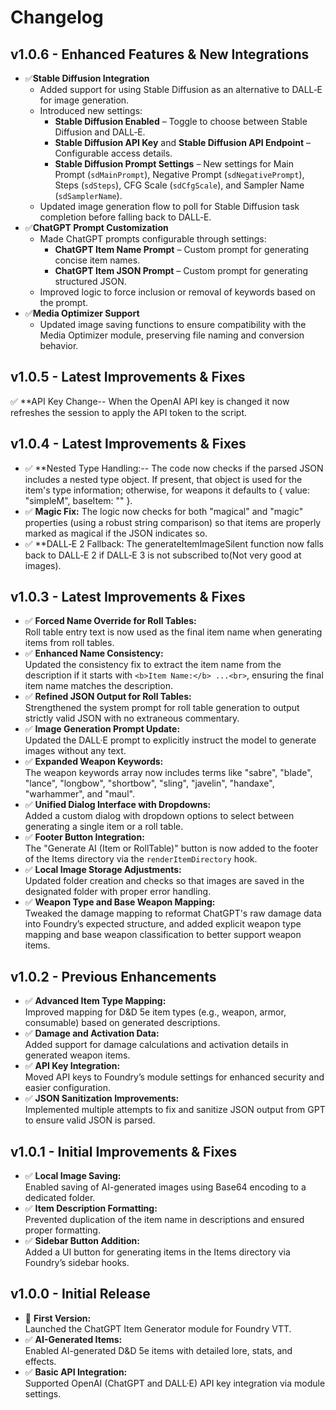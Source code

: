 # Changelog

## v1.0.6 - Enhanced Features & New Integrations
- ✅**Stable Diffusion Integration**
  - Added support for using Stable Diffusion as an alternative to DALL‑E for image generation.
  - Introduced new settings:
    - **Stable Diffusion Enabled** – Toggle to choose between Stable Diffusion and DALL‑E.
    - **Stable Diffusion API Key** and **Stable Diffusion API Endpoint** – Configurable access details.
    - **Stable Diffusion Prompt Settings** – New settings for Main Prompt (`sdMainPrompt`), Negative Prompt (`sdNegativePrompt`), Steps (`sdSteps`), CFG Scale (`sdCfgScale`), and Sampler Name (`sdSamplerName`).
  - Updated image generation flow to poll for Stable Diffusion task completion before falling back to DALL‑E.
- ✅**ChatGPT Prompt Customization**
  - Made ChatGPT prompts configurable through settings:
    - **ChatGPT Item Name Prompt** – Custom prompt for generating concise item names.
    - **ChatGPT Item JSON Prompt** – Custom prompt for generating structured JSON.
  - Improved logic to force inclusion or removal of keywords based on the prompt.
- ✅**Media Optimizer Support**
  - Updated image saving functions to ensure compatibility with the Media Optimizer module, preserving file naming and conversion behavior.
## v1.0.5 - Latest Improvements & Fixes
  ✅ **API Key Change--
  When the OpenAI API key is changed it now refreshes the session to apply the API token to the script. 
## v1.0.4 - Latest Improvements & Fixes
- ✅ **Nested Type Handling:--
  The code now checks if the parsed JSON includes a nested type object. If present, that object is used for the item's type information; otherwise, for weapons it defaults to { value: "simpleM", baseItem: "" }.
- ✅ **Magic Fix:**
  The logic now checks for both "magical" and "magic" properties (using a robust string comparison) so that items are properly marked as magical if the JSON indicates so.
- ✅ **DALL‑E 2 Fallback:
  The generateItemImageSilent function now falls back to DALL‑E 2 if DALL‑E 3 is not subscribed to(Not very good at images).


## v1.0.3 - Latest Improvements & Fixes
- ✅ **Forced Name Override for Roll Tables:**  
  Roll table entry text is now used as the final item name when generating items from roll tables.
- ✅ **Enhanced Name Consistency:**  
  Updated the consistency fix to extract the item name from the description if it starts with `<b>Item Name:</b> ...<br>`, ensuring the final item name matches the description.
- ✅ **Refined JSON Output for Roll Tables:**  
  Strengthened the system prompt for roll table generation to output strictly valid JSON with no extraneous commentary.
- ✅ **Image Generation Prompt Update:**  
  Updated the DALL·E prompt to explicitly instruct the model to generate images without any text.
- ✅ **Expanded Weapon Keywords:**  
  The weapon keywords array now includes terms like "sabre", "blade", "lance", "longbow", "shortbow", "sling", "javelin", "handaxe", "warhammer", and "maul".
- ✅ **Unified Dialog Interface with Dropdowns:**  
  Added a custom dialog with dropdown options to select between generating a single item or a roll table.
- ✅ **Footer Button Integration:**  
  The "Generate AI (Item or RollTable)" button is now added to the footer of the Items directory via the `renderItemDirectory` hook.
- ✅ **Local Image Storage Adjustments:**  
  Updated folder creation and checks so that images are saved in the designated folder with proper error handling.
- ✅ **Weapon Type and Base Weapon Mapping:**  
  Tweaked the damage mapping to reformat ChatGPT's raw damage data into Foundry’s expected structure, and added explicit weapon type mapping and base weapon classification to better support weapon items.


## v1.0.2 - Previous Enhancements
- ✅ **Advanced Item Type Mapping:**  
  Improved mapping for D&D 5e item types (e.g., weapon, armor, consumable) based on generated descriptions.
- ✅ **Damage and Activation Data:**  
  Added support for damage calculations and activation details in generated weapon items.
- ✅ **API Key Integration:**  
  Moved API keys to Foundry’s module settings for enhanced security and easier configuration.
- ✅ **JSON Sanitization Improvements:**  
  Implemented multiple attempts to fix and sanitize JSON output from GPT to ensure valid JSON is parsed.

## v1.0.1 - Initial Improvements & Fixes
- ✅ **Local Image Saving:**  
  Enabled saving of AI-generated images using Base64 encoding to a dedicated folder.
- ✅ **Item Description Formatting:**  
  Prevented duplication of the item name in descriptions and ensured proper formatting.
- ✅ **Sidebar Button Addition:**  
  Added a UI button for generating items in the Items directory via Foundry’s sidebar hooks.

## v1.0.0 - Initial Release
- 🎉 **First Version:**  
  Launched the ChatGPT Item Generator module for Foundry VTT.
- ✅ **AI-Generated Items:**  
  Enabled AI-generated D&D 5e items with detailed lore, stats, and effects.
- ✅ **Basic API Integration:**  
  Supported OpenAI (ChatGPT and DALL·E) API key integration via module settings.
